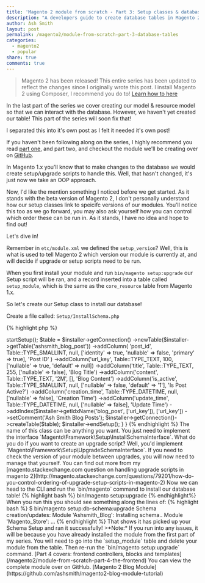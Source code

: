 ```yaml
---
title: 'Magento 2 module from scratch - Part 3: Setup classes & databases'
description: "A developers guide to create database tables in Magento 2."
author: Ash Smith
layout: post
permalink: /magento2/module-from-scratch-part-3-database-tables
categories:
  - magento2
  - popular
share: true
comments: true
---
```


> Magento 2 has been released! This entire series has been updated to reflect the changes since I originally wrote this post.
> I install Magento 2 using Composer, I recommend you do to! [Learn how to here](http://devdocs.magento.com/guides/v2.0/install-gde/install-quick-ref.html#installation-part-1-getting-started)

In the last part of the series we cover creating our model & resource model so that we can interact
with the database. However, we haven't yet created our table! This part of the series will soon fix that!

I separated this into it's own post as I felt it needed it's own post!

If you haven't been following along on the series, I highly recommend you read [part one](/magento2/module-from-scratch-module-part-1), and part two, and checkout the module we'll be creating over on [GitHub](https://github.com/ashsmith/magento2-blog-module-tutorial).

In Magento 1.x you'll know that to make changes to the database we would create setup/upgrade scripts
to handle this. Well, that hasn't changed, it's just now we take an OOP approach.

Now, I'd like the mention something I noticed before we get started. As it stands with the beta version of
Magento 2, I don't personally understand how our setup classes link to speicifc versions of our modules.
You'll notice this too as we go forward, you may also ask yourself how you can control which order these can be run in. As it stands, I have no idea and hope to find out!

Let's dive in!

Remember in `etc/module.xml` we defined the `setup_version`? Well, this is what is used to tell Magento 2
which version our module is currently at, and will decide if upgrade or setup scripts need to be run.

When you first install your module and run `bin/magento setup:upgrade` our Setup script will be ran, and a record inserted into a table called `setup_module`, which is the same as the `core_resource` table from Magento 1.x.

So let's create our Setup class to install our database!

Create a file called: `Setup/InstallSchema.php`

{% highlight php %}
<?php namespace Ashsmith\Blog\Setup;

use Magento\Framework\Setup\InstallSchemaInterface;
use Magento\Framework\Setup\ModuleContextInterface;
use Magento\Framework\Setup\SchemaSetupInterface;
use Magento\Framework\DB\Ddl\Table;

class InstallSchema implements InstallSchemaInterface
{
    /**
     * Installs DB schema for a module
     *
     * @param SchemaSetupInterface $setup
     * @param ModuleContextInterface $context
     * @return void
     */
    public function install(SchemaSetupInterface $setup, ModuleContextInterface $context)
    {
        $installer = $setup;

        $installer->startSetup();

        $table = $installer->getConnection()
            ->newTable($installer->getTable('ashsmith_blog_post'))
            ->addColumn(
                'post_id',
                Table::TYPE_SMALLINT,
                null,
                ['identity' => true, 'nullable' => false, 'primary' => true],
                'Post ID'
            )
            ->addColumn('url_key', Table::TYPE_TEXT, 100, ['nullable' => true, 'default' => null])
            ->addColumn('title', Table::TYPE_TEXT, 255, ['nullable' => false], 'Blog Title')
            ->addColumn('content', Table::TYPE_TEXT, '2M', [], 'Blog Content')
            ->addColumn('is_active', Table::TYPE_SMALLINT, null, ['nullable' => false, 'default' => '1'], 'Is Post Active?')
            ->addColumn('creation_time', Table::TYPE_DATETIME, null, ['nullable' => false], 'Creation Time')
            ->addColumn('update_time', Table::TYPE_DATETIME, null, ['nullable' => false], 'Update Time')
            ->addIndex($installer->getIdxName('blog_post', ['url_key']), ['url_key'])
            ->setComment('Ash Smith Blog Posts');

        $installer->getConnection()->createTable($table);

        $installer->endSetup();
    }

}
{% endhighlight %}

The name of this class can be anything you want. You just need to implement the interface `Magento\Framework\Setup\InstallSchemaInterface`. What do you do if you want to create an upgrade
script? Well, you'd implement `Magento\Framework\Setup\UpgradeSchemaInterface`.

If you need to check the version of your module between upgrades, you will now need to manage that yourself. You can find out more from my [magento.stackexchange.com question on handling upgrade scripts in magento 2](http://magento.stackexchange.com/questions/79201/how-do-you-control-ordering-of-upgrade-setup-scripts-in-magento-2)

Now we can head to the CLI and run the `bin/magento` command to install our database table!

{% highlight bash %}
bin/magento setup:upgrade
{% endhighlight%}

When you run this you should see something along the lines of:

{% highlight bash %}
    $ bin/magento setup:db-schema:upgrade
    Schema creation/updates:
    Module 'Ashsmith_Blog':
    Installing schema..
    Module 'Magento_Store':
    ...
{% endhighlight %}

That shows it has picked up your Schema Setup and ran it successfully!

>*Note:* If you run into any issues, it will be because you have already installed the module from the first part of my series. You will need to go into the `setup_module` table and delete your module from the table. Then re-run the `bin/magento setup:upgrade` command.

[Part 4 covers: frontend controllers, blocks and templates](/magento2/module-from-scratch-part-4-the-frontend)

You can view the complete module over on GitHub. [Magento 2 Blog Module](https://github.com/ashsmith/magento2-blog-module-tutorial)
